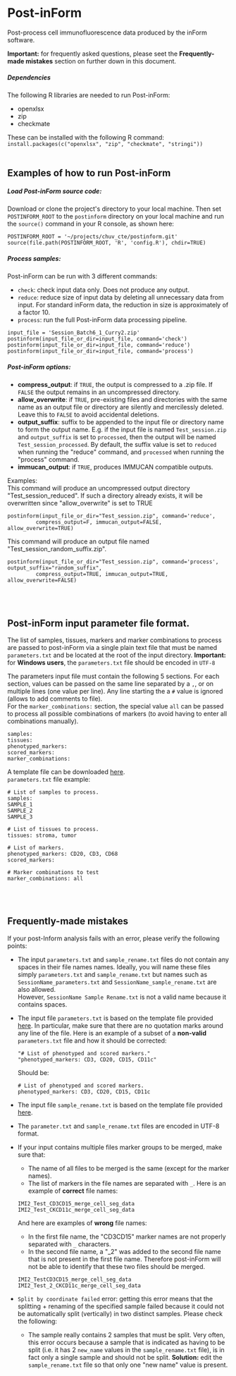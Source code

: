 # Post-inForm
Post-process cell immunofluorescence data produced by the inForm software.

**Important:** for frequently asked questions, please seet the **Frequently-made mistakes** section
on further down in this document.


##### Dependencies
The following R libraries are needed to run Post-inForm:
* openxlsx
* zip
* checkmate

These can be installed with the following R command: `install.packages(c("openxlsx", "zip", "checkmate", "stringi"))`
<br>
<br>


## Examples of how to run Post-inForm
##### Load Post-inForm source code:
Download or clone the project's directory to your local machine. Then set `POSTINFORM_ROOT` to the
`postinform` directory on your local machine and run the `source()` command in your R console, as
shown here:
```
POSTINFORM_ROOT = '~/projects/chuv_cte/postinform.git'
source(file.path(POSTINFORM_ROOT, 'R', 'config.R'), chdir=TRUE)
```


##### Process samples:
Post-inForm can be run with 3 different commands:
* `check`: check input data only. Does not produce any output.
* `reduce`: reduce size of input data by deleting all unnecessary data from input. For standard
  inForm data, the reduction in size is approximately of a factor 10.
* `process`: run the full Post-inForm data processing pipeline.

```
input_file = 'Session_Batch6_1_Curry2.zip'
postinform(input_file_or_dir=input_file, command='check')
postinform(input_file_or_dir=input_file, command='reduce')
postinform(input_file_or_dir=input_file, command='process')
```


##### Post-inForm options:
* **compress_output**: if `TRUE`, the output is compressed to a .zip file. If `FALSE` the output
  remains in an uncompressed directory.
* **allow_overwrite**: if `TRUE`, pre-existing files and directories with the same name as an
  output file or directory are silently and mercilessly deleted. Leave this to `FALSE` to avoid
  accidental deletions.
* **output_suffix**: suffix to be appended to the input file or directory name to form the output
  name. E.g. if the input file is named `Test_session.zip` and `output_suffix` is set to
  `processed`, then the output will be named `Test_session_processed`. By default, the suffix
  value is set to `reduced` when running the "reduce" command, and `processed` when running the
  "process" command.
* **immucan_output**: if `TRUE`, produces IMMUCAN compatible outputs.

Examples:  
This command will produce an uncompressed output directory "Test_session_reduced". If such
a directory already exists, it will be overwritten since "allow_overwrite" is set to TRUE
```
postinform(input_file_or_dir="Test_session.zip", command='reduce',
         compress_output=F, immucan_output=FALSE, allow_overwrite=TRUE)
```

This command will produce an output file named "Test_session_random_suffix.zip".
```
postinform(input_file_or_dir="Test_session.zip", command='process', output_suffix="random_suffix",
         compress_output=TRUE, immucan_output=TRUE, allow_overwrite=FALSE)
```
<br>
<br>


## Post-inForm input parameter file format.
The list of samples, tissues, markers and marker combinations to process are passed to post-inForm 
via a single plain text file that must be named `parameters.txt` and be located at the root of the 
input directory.
**Important:** for **Windows users**, the `parameters.txt` file should be encoded in `UTF-8` 

The parameters input file must contain the following 5 sections. For each section, values can be 
passed on the same line separated by a `,`, or on multiple lines (one value per line). Any line 
starting the a `#` value is ignored (allows to add comments to file).  
For the `marker_combinations:` section, the special value `all` can be passed to process all 
possible combinations of markers (to avoid having to enter all combinations manually).
```
samples:
tissues:
phenotyped_markers:
scored_markers: 
marker_combinations: 
```

A template file can be downloaded [here](tests/parameters.txt).  
`parameters.txt` file example:
```
# List of samples to process.
samples:
SAMPLE_1
SAMPLE_2
SAMPLE_3

# List of tissues to process.
tissues: stroma, tumor

# List of markers.
phenotyped_markers: CD20, CD3, CD68
scored_markers: 

# Marker combinations to test
marker_combinations: all
```
<br>
<br>


## Frequently-made mistakes
If your post-Inform analysis fails with an error, please verify the following points:
* The input `parameters.txt` and `sample_rename.txt` files do not contain any spaces in their 
  file names names. Ideally, you will name these files simply `parameters.txt` and 
  `sample_rename.txt` but names such as `SessionName_parameters.txt` and 
  `SessionName_sample_rename.txt` are also allowed.  
  However, `SessionName Sample Rename.txt` is not a valid name because it contains spaces.
  
* The input file `parameters.txt` is based on the template file provided 
  [here](tests/parameters.txt). In particular, make sure that there are no quotation marks around 
  any line of the file.
  Here is an example of a subset of a **non-valid** `parameters.txt` file and how it should be
  corrected:
  ```
  "# List of phenotyped and scored markers."
  "phenotyped_markers: CD3, CD20, CD15, CD11c"
  
  ```
  Should be:
  ```
  # List of phenotyped and scored markers.
  phenotyped_markers: CD3, CD20, CD15, CD11c
  
  ```

* The input file `sample_rename.txt` is based on the template file provided 
  [here](tests/sample_rename.txt).
  
* The `parameter.txt` and `sample_rename.txt` files are encoded in UTF-8 format.

* If your input contains multiple files marker groups to be merged, make sure that:
    * The name of all files to be merged is the same (except for the marker names).
    * The list of markers in the file names are separated with `_`.
  Here is an example of **correct** file names:
  ```
  IMI2_Test_CD3CD15_merge_cell_seg_data
  IMI2_Test_CKCD11c_merge_cell_seg_data
  ```
  And here are examples of **wrong** file names:
    * In the first file name, the "CD3CD15" marker names are not properly separated with 
      `_` characters.
    * In the second file name, a "_2" was added to the second file name that is not present in the 
      first file name. Therefore post-inForm will not be able to identify that these two files 
      should be merged.
  ```
  IMI2_TestCD3CD15_merge_cell_seg_data
  IMI2_Test_2_CKCD11c_merge_cell_seg_data
  ```
  
* `Split by coordinate failed` error: getting this error means that the splitting + renaming of the 
  specified sample failed because it could not be automatically split (vertically) in two distinct 
  samples. Please check the following:
    * The sample really contains 2 samples that must be split. Very often, this error occurs 
      because a sample that is indicated as having to be split (i.e. it has 2 `new_name` values 
      in the `sample_rename.txt` file), is in fact only a single sample and should not be split. 
      **Solution:** edit the `sample_rename.txt` file so that only one "new name" value is present.

  
